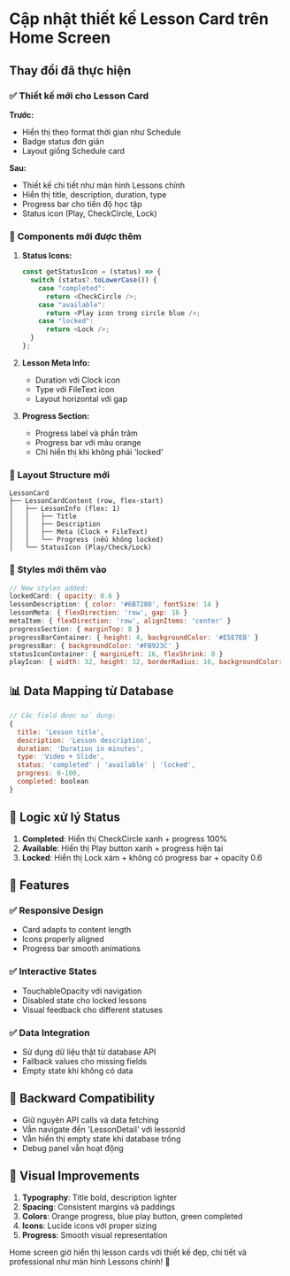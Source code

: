 # Cập nhật thiết kế Lesson Card trên Home Screen

## Thay đổi đã thực hiện

### ✅ **Thiết kế mới cho Lesson Card**

**Trước:**

- Hiển thị theo format thời gian như Schedule
- Badge status đơn giản
- Layout giống Schedule card

**Sau:**

- Thiết kế chi tiết như màn hình Lessons chính
- Hiển thị title, description, duration, type
- Progress bar cho tiến độ học tập
- Status icon (Play, CheckCircle, Lock)

### 📱 **Components mới được thêm**

1. **Status Icons:**

   ```javascript
   const getStatusIcon = (status) => {
     switch (status?.toLowerCase()) {
       case "completed":
         return <CheckCircle />;
       case "available":
         return <Play icon trong circle blue />;
       case "locked":
         return <Lock />;
     }
   };
   ```

2. **Lesson Meta Info:**

   - Duration với Clock icon
   - Type với FileText icon
   - Layout horizontal với gap

3. **Progress Section:**
   - Progress label và phần trăm
   - Progress bar với màu orange
   - Chỉ hiển thị khi không phải 'locked'

### 🎨 **Layout Structure mới**

```
LessonCard
├── LessonCardContent (row, flex-start)
│   ├── LessonInfo (flex: 1)
│   │   ├── Title
│   │   ├── Description
│   │   ├── Meta (Clock + FileText)
│   │   └── Progress (nếu không locked)
│   └── StatusIcon (Play/Check/Lock)
```

### 🔧 **Styles mới thêm vào**

```javascript
// New styles added:
lockedCard: { opacity: 0.6 }
lessonDescription: { color: '#6B7280', fontSize: 14 }
lessonMeta: { flexDirection: 'row', gap: 16 }
metaItem: { flexDirection: 'row', alignItems: 'center' }
progressSection: { marginTop: 8 }
progressBarContainer: { height: 4, backgroundColor: '#E5E7EB' }
progressBar: { backgroundColor: '#FB923C' }
statusIconContainer: { marginLeft: 16, flexShrink: 0 }
playIcon: { width: 32, height: 32, borderRadius: 16, backgroundColor: '#3B82F6' }
```

## 📊 **Data Mapping từ Database**

```javascript
// Các field được sử dụng:
{
  title: 'Lesson title',
  description: 'Lesson description',
  duration: 'Duration in minutes',
  type: 'Video + Slide',
  status: 'completed' | 'available' | 'locked',
  progress: 0-100,
  completed: boolean
}
```

## 🎯 **Logic xử lý Status**

1. **Completed**: Hiển thị CheckCircle xanh + progress 100%
2. **Available**: Hiển thị Play button xanh + progress hiện tại
3. **Locked**: Hiển thị Lock xám + không có progress bar + opacity 0.6

## 🚀 **Features**

### ✅ **Responsive Design**

- Card adapts to content length
- Icons properly aligned
- Progress bar smooth animations

### ✅ **Interactive States**

- TouchableOpacity với navigation
- Disabled state cho locked lessons
- Visual feedback cho different statuses

### ✅ **Data Integration**

- Sử dụng dữ liệu thật từ database API
- Fallback values cho missing fields
- Empty state khi không có data

## 🔄 **Backward Compatibility**

- Giữ nguyên API calls và data fetching
- Vẫn navigate đến 'LessonDetail' với lessonId
- Vẫn hiển thị empty state khi database trống
- Debug panel vẫn hoạt động

## 📱 **Visual Improvements**

1. **Typography**: Title bold, description lighter
2. **Spacing**: Consistent margins và paddings
3. **Colors**: Orange progress, blue play button, green completed
4. **Icons**: Lucide icons với proper sizing
5. **Progress**: Smooth visual representation

Home screen giờ hiển thị lesson cards với thiết kế đẹp, chi tiết và professional như màn hình Lessons chính! 🎨

